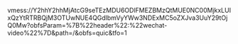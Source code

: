 vmess://Y2hhY2hhMjAtcG9seTEzMDU6ODlFMEZBMzQtMUE0NC00MjkxLUIxQzYtRTRBQjM3OTUwNUE4QGdlbmVyYWw3NDExMC5oZXJva3UuY29tOjQ0Mw?obfsParam=%7B%22header%22:%22wechat-video%22%7D&path=/&obfs=quic&tfo=1
